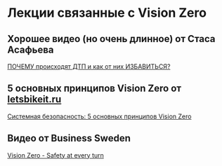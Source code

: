 # Лекции связанные с Vision Zero

## 

## Хорошее видео (но очень длинное) от Стаса Асафьева 


[ПОЧЕМУ происходят ДТП и как от них ИЗБАВИТЬСЯ?](https://youtu.be/mQiS21hIC0w)

## 5 основных принципов Vision Zero от  [letsbikeit.ru](https://letsbikeit.ru/)

[Системная безопасность: 5 основных принципов Vision Zero](https://www.youtube.com/watch?v=bsthTmKo7sk)

## Видео от Business Sweden

[Vision Zero - Safety at every turn
](https://www.youtube.com/watch?v=EkcAZQOzJV0)
